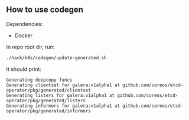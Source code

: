## How to use codegen

Dependencies:
- Docker

In repo root dir, run:

```sh
./hack/k8s/codegen/update-generated.sh
```

It should print:

```
Generating deepcopy funcs
Generating clientset for galera:v1alpha1 at github.com/coreos/etcd-operator/pkg/generated/clientset
Generating listers for galera:v1alpha1 at github.com/coreos/etcd-operator/pkg/generated/listers
Generating informers for galera:v1alpha1 at github.com/coreos/etcd-operator/pkg/generated/informers
```
